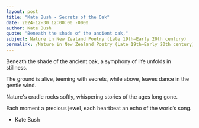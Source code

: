 ```yaml
---
layout: post
title: "Kate Bush - Secrets of the Oak"
date: 2024-12-30 12:00:00 -0000
author: Kate Bush
quote: "Beneath the shade of the ancient oak,"
subject: Nature in New Zealand Poetry (Late 19th–Early 20th century)
permalink: /Nature in New Zealand Poetry (Late 19th–Early 20th century)/Kate Bush/Kate Bush - Secrets of the Oak
---
```


Beneath the shade of the ancient oak,
a symphony of life unfolds in stillness.

The ground is alive, teeming with secrets,
while above, leaves dance in the gentle wind.

Nature's cradle rocks softly,
whispering stories of the ages long gone.

Each moment a precious jewel,
each heartbeat an echo of the world’s song.

- Kate Bush

